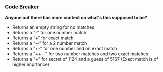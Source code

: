 ### Code Breaker
__Anyone out there has more context on what's this supposed to be?__
* Returns an empty string for no matches
* Returns a “-” for one number match
* Returns a “+” for exact match
* Returns a “--” for a 2 number match
* Returns a “+-” for one number and on exact match
* Returns a "++--" for two number matches and two exact matches
* Returns a "+" for secret of 1124 and a guess of 5167 (Exact match is of higher imprtance)
